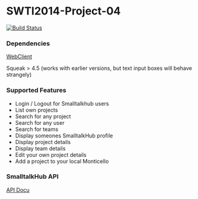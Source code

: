 SWTI2014-Project-04
===================
[![Build Status](https://travis-ci.org/SWTI2014/SWTI2014-Project-04.svg)](https://travis-ci.org/SWTI2014/SWTI2014-Project-04)


### Dependencies  
[WebClient](https://github.com/SWTI2014/SWTI2014-Project-04/wiki/Dependencies)

Squeak > 4.5 (works with earlier versions, but text input boxes will behave strangely)


### Supported Features
* Login / Logout for Smalltalkhub users
* List own projects
* Search for any project 
* Search for any user
* Search for teams
* Display someones SmalltalkHub profile
* Display project details
* Display team details
* Edit your own project details
* Add a project to your local Monticello


### SmalltalkHub API
[API Docu](https://github.com/SWTI2014/SWTI2014-Project-04/wiki/2.-SmalltalkHub-Server-API)
